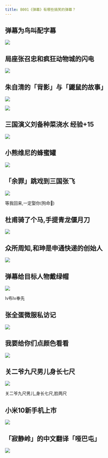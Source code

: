 ```yaml
---
title: B001《弹幕》有哪些搞笑的弹幕？
---
```




## 弹幕为鸟叫配字幕


![](https://www.v2fy.com/asset/barrage-000001/gu.jpg)


## 局座张召忠和疯狂动物城的闪电

![](https://www.v2fy.com/asset/barrage-000001/juzuo.png)


## 朱自清的「背影」与「鼹鼠的故事」

![](https://www.v2fy.com/asset/barrage-000001/yanshu.png)

![](https://www.v2fy.com/asset/barrage-000001/beiying.png)


## 三国演义刘备种菜浇水 经验+15

![](https://www.v2fy.com/asset/barrage-000001/liubei.png)



## 小熊维尼的蜂蜜罐


![](https://www.v2fy.com/asset/barrage-000001/weini.png)


## 「余罪」跳戏到三国张飞

![](https://www.v2fy.com/asset/barrage-000001/yuzui.jpg)

等我回来,一定娶你(狗命🐶)


## 杜甫骑了个马,手提青龙偃月刀

![](https://www.v2fy.com/asset/barrage-000001/dufu.png)



## 众所周知,和珅是申通快递的创始人


![](https://www.v2fy.com/asset/barrage-000001/heshen.png)


## 弹幕给目标人物戴绿帽

![](https://www.v2fy.com/asset/barrage-000001/lvbudiaochan.png)

lv布lv奉先




## 张全蛋微服私访记


![](https://www.v2fy.com/asset/barrage-000001/quandan.png)


## 我要给你们点颜色看看

![](https://www.v2fy.com/asset/barrage-000001/color.jpg)


## 关二爷九尺男儿身长七尺

![](https://www.v2fy.com/asset/barrage-000001/guanyv.png)

关二爷九尺男儿,身长七尺,脸两尺


## 小米10新手机上市

![](https://www.v2fy.com/asset/barrage-000001/nuojiya.png)


## 「寂静岭」的中文翻译「哑巴屯」


![](https://www.v2fy.com/asset/barrage-000001/yabatun.png)

